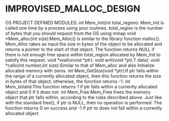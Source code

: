 # IMPROVISED_MALLOC_DESIGN
OS PROJECT
DEFINED MODULES:
int Mem_Init(int total_region): Mem_Init is called one time by a process using your routines. total_region is the number of bytes that you should request from the OS using mmap
void *Mem_alloc(int size):Mem_Alloc() is similar to the library function malloc(). Mem_Alloc takes as input the size in bytes of the object to be allocated and returns a pointer to the start of that object. The function returns NULL if there is not enough free space within total_region allocated by Mem_Init to satisfy this request. 
void *reallo(void *ptr):
void writ(void *ptr,T data):
void *callo(int number,int size):Similar to that of Mem_alloc and also Initialize allocated memory with zeros. 
int Mem_GetSize(void *ptr):If ptr falls within the range of a currently allocated object, then this function returns the size in bytes of that object; otherwise, the function returns -1.
int Mem_IsValid:This function returns 1 if ptr falls within a currently allocated object and 0 if it does not.
int Mem_Free:Mem_Free frees the memory object that ptr falls within, according to the rules described above. Just like with the standard free(), if ptr is NULL, then no operation is performed. The function returns 0 on success and -1 if ptr to does not fall within a currently allocated object
